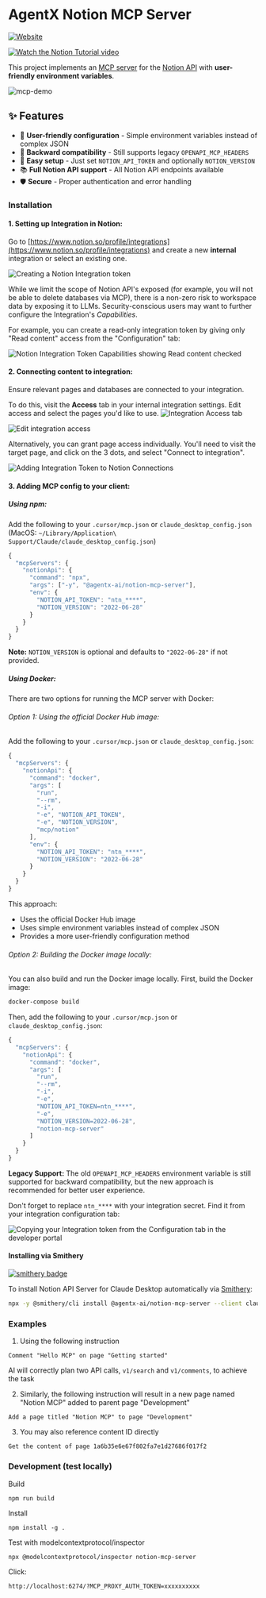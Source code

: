 # AgentX Notion MCP Server

[![Website](https://img.shields.io/badge/Website-🌐-purple)](https://www.agentx.so/mcp/notion)

[![Watch the Notion Tutorial video](https://img.shields.io/badge/Watch_on-YouTube-red?logo=youtube&style=for-the-badge)](https://youtu.be/XiU9vUMgNTY)

This project implements an [MCP server](https://spec.modelcontextprotocol.io/) for the [Notion API](https://developers.notion.com/reference/intro) with **user-friendly environment variables**.

![mcp-demo](https://github.com/user-attachments/assets/e3ff90a7-7801-48a9-b807-f7dd47f0d3d6)

## ✨ Features

- 🔧 **User-friendly configuration** - Simple environment variables instead of complex JSON
- 🔄 **Backward compatibility** - Still supports legacy `OPENAPI_MCP_HEADERS`
- 🚀 **Easy setup** - Just set `NOTION_API_TOKEN` and optionally `NOTION_VERSION`
- 📚 **Full Notion API support** - All Notion API endpoints available
- 🛡️ **Secure** - Proper authentication and error handling

### Installation

#### 1. Setting up Integration in Notion:

Go to [https://www.notion.so/profile/integrations](https://www.notion.so/profile/integrations) and create a new **internal** integration or select an existing one.

![Creating a Notion Integration token](docs/images/integrations-creation.png)

While we limit the scope of Notion API's exposed (for example, you will not be able to delete databases via MCP), there is a non-zero risk to workspace data by exposing it to LLMs. Security-conscious users may want to further configure the Integration's _Capabilities_.

For example, you can create a read-only integration token by giving only "Read content" access from the "Configuration" tab:

![Notion Integration Token Capabilities showing Read content checked](docs/images/integrations-capabilities.png)

#### 2. Connecting content to integration:

Ensure relevant pages and databases are connected to your integration.

To do this, visit the **Access** tab in your internal integration settings. Edit access and select the pages you'd like to use.
![Integration Access tab](docs/images/integration-access.png)

![Edit integration access](docs/images/page-access-edit.png)

Alternatively, you can grant page access individually. You'll need to visit the target page, and click on the 3 dots, and select "Connect to integration".

![Adding Integration Token to Notion Connections](docs/images/connections.png)

#### 3. Adding MCP config to your client:

##### Using npm:

Add the following to your `.cursor/mcp.json` or `claude_desktop_config.json` (MacOS: `~/Library/Application\ Support/Claude/claude_desktop_config.json`)

```javascript
{
  "mcpServers": {
    "notionApi": {
      "command": "npx",
      "args": ["-y", "@agentx-ai/notion-mcp-server"],
      "env": {
        "NOTION_API_TOKEN": "ntn_****",
        "NOTION_VERSION": "2022-06-28"
      }
    }
  }
}
```

**Note:** `NOTION_VERSION` is optional and defaults to `"2022-06-28"` if not provided.

##### Using Docker:

There are two options for running the MCP server with Docker:

###### Option 1: Using the official Docker Hub image:

Add the following to your `.cursor/mcp.json` or `claude_desktop_config.json`:

```javascript
{
  "mcpServers": {
    "notionApi": {
      "command": "docker",
      "args": [
        "run",
        "--rm",
        "-i",
        "-e", "NOTION_API_TOKEN",
        "-e", "NOTION_VERSION",
        "mcp/notion"
      ],
      "env": {
        "NOTION_API_TOKEN": "ntn_****",
        "NOTION_VERSION": "2022-06-28"
      }
    }
  }
}
```

This approach:

- Uses the official Docker Hub image
- Uses simple environment variables instead of complex JSON
- Provides a more user-friendly configuration method

###### Option 2: Building the Docker image locally:

You can also build and run the Docker image locally. First, build the Docker image:

```bash
docker-compose build
```

Then, add the following to your `.cursor/mcp.json` or `claude_desktop_config.json`:

```javascript
{
  "mcpServers": {
    "notionApi": {
      "command": "docker",
      "args": [
        "run",
        "--rm",
        "-i",
        "-e",
        "NOTION_API_TOKEN=ntn_****",
        "-e",
        "NOTION_VERSION=2022-06-28",
        "notion-mcp-server"
      ]
    }
  }
}
```

**Legacy Support:** The old `OPENAPI_MCP_HEADERS` environment variable is still supported for backward compatibility, but the new approach is recommended for better user experience.

Don't forget to replace `ntn_****` with your integration secret. Find it from your integration configuration tab:

![Copying your Integration token from the Configuration tab in the developer portal](https://github.com/user-attachments/assets/67b44536-5333-49fa-809c-59581bf5370a)

#### Installing via Smithery

[![smithery badge](https://smithery.ai/badge/@agentx-ai/notion-mcp-server)](https://smithery.ai/server/@agentx-ai/notion-mcp-server)

To install Notion API Server for Claude Desktop automatically via [Smithery](https://smithery.ai/server/@agentx-ai/notion-mcp-server):

```bash
npx -y @smithery/cli install @agentx-ai/notion-mcp-server --client claude
```

### Examples

1. Using the following instruction

```
Comment "Hello MCP" on page "Getting started"
```

AI will correctly plan two API calls, `v1/search` and `v1/comments`, to achieve the task

2. Similarly, the following instruction will result in a new page named "Notion MCP" added to parent page "Development"

```
Add a page titled "Notion MCP" to page "Development"
```

3. You may also reference content ID directly

```
Get the content of page 1a6b35e6e67f802fa7e1d27686f017f2
```

### Development (test locally)

Build

```
npm run build
```

Install

```
npm install -g .

```

Test with modelcontextprotocol/inspector

```
npx @modelcontextprotocol/inspector notion-mcp-server
```

Click:

```
http://localhost:6274/?MCP_PROXY_AUTH_TOKEN=xxxxxxxxxx
```
